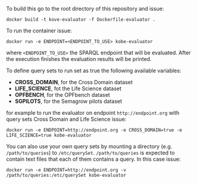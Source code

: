 To build this go to the root directory of this repository and issue:

    docker build -t kove-evaluator -f Dockerfile-evaluator .

To run the container issue:

    docker run -e ENDPOINT=<ENDPOINT_TO_USE> kobe-evaluator

where `<ENDPOINT_TO_USE>` the SPARQL endpoint that will be evaluated. After the execution finishes the evaluation results will be printed.

To define query sets to run set as true the following available variables:

 - **CROSS_DOMAIN**, for the Cross Domain dataset
 - **LIFE_SCIENCE**, fot the Life Science dataset
 - **OPFBENCH**, for the OPFbench dataset
 - **SGPILOTS**, for the Semagrow pilots dataset

for example to run the evaluator on endpoint `http://endpoint.org` with query sets Cross Domain and Life Science issue:

    docker run -e ENDPOINT=http://endpoint.org -e CROSS_DOMAIN=true -e LIFE_SCIENCE=true kobe-evaluator

You can also use your own query sets by mounting a directory (e.g. `/path/to/queries`) to `/etc/querySet`. `/path/to/queries` is expected to contain text files that each of them contains a query. In this case issue:

    docker run -e ENDPOINT=http://endpoint.org -v /path/to/queries:/etc/querySet kobe-evaluator
